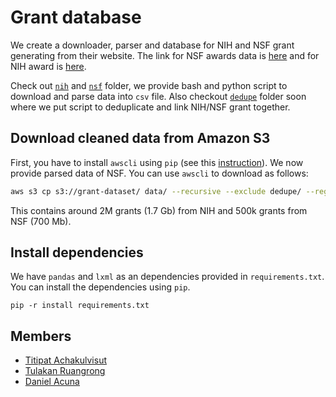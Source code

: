 # Grant database

We create a downloader, parser and database for NIH and NSF grant generating
from their website. The link for NSF awards data is [here](https://www.nsf.gov/awardsearch/download.jsp) and
for NIH award is [here](http://exporter.nih.gov/ExPORTER_Catalog.aspx).

Check out [`nih`](/nih) and [`nsf`](/nsf) folder, we provide bash and
python script to download and parse data into `csv` file. Also checkout
[`dedupe`](/dedupe) folder soon where we put script to deduplicate and link
NIH/NSF grant together.


## Download cleaned data from Amazon S3

First, you have to install `awscli` using `pip` (see this [instruction](http://docs.aws.amazon.com/cli/latest/userguide/installing.html)).
We now provide parsed data of NSF. You can use `awscli` to download as follows:

```bash
aws s3 cp s3://grant-dataset/ data/ --recursive --exclude dedupe/ --region us-west-2 # download nih, nsf, and grid data
```

This contains around 2M grants (1.7 Gb) from NIH and 500k grants from NSF (700 Mb).


## Install dependencies

We have `pandas` and `lxml` as an dependencies provided in `requirements.txt`.
You can install the dependencies using `pip`.

```
pip -r install requirements.txt
```


## Members

- [Titipat Achakulvisut](http://titipata.github.io/)
- [Tulakan Ruangrong](http://bluenex.github.io/)
- [Daniel Acuna](http://www.scienceofscience.org/)
